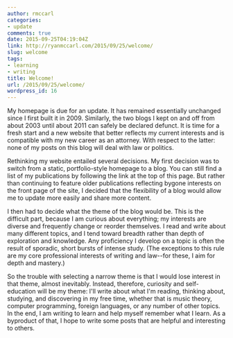 ```yaml
---
author: rmccarl
categories:
- update
comments: true
date: 2015-09-25T04:19:04Z
link: http://ryanmccarl.com/2015/09/25/welcome/
slug: welcome
tags:
- learning
- writing
title: Welcome!
url: /2015/09/25/welcome/
wordpress_id: 16
---
```


My homepage is due for an update. It has remained essentially unchanged since I first built it in 2009. Similarly, the two blogs I kept on and off from about 2003 until about 2011 can safely be declared defunct. It is time for a fresh start and a new website that better reflects my current interests and is compatible with my new career as an attorney. With respect to the latter: none of my posts on this blog will deal with law or politics.

Rethinking my website entailed several decisions. My first decision was to switch from a static, portfolio-style homepage to a blog. You can still find a list of my publications by following the link at the top of this page. But rather than continuing to feature older publications reflecting bygone interests on the front page of the site, I decided that the flexibility of a blog would allow me to update more easily and share more content.

I then had to decide what the theme of the blog would be. This is the difficult part, because I am curious about everything; my interests are diverse and frequently change or reorder themselves. I read and write about many different topics, and I tend toward breadth rather than depth of exploration and knowledge. Any proficiency I develop on a topic is often the result of sporadic, short bursts of intense study. (The exceptions to this rule are my core professional interests of writing and law--for these, I aim for depth and mastery.)

So the trouble with selecting a narrow theme is that I would lose interest in that theme, almost inevitably. Instead, therefore, curiosity and self-education will be my theme: I'll write about what I'm reading, thinking about, studying, and discovering in my free time, whether that is music theory, computer programming, foreign languages, or any number of other topics. In the end, I am writing to learn and help myself remember what I learn. As a byproduct of that, I hope to write some posts that are helpful and interesting to others.
